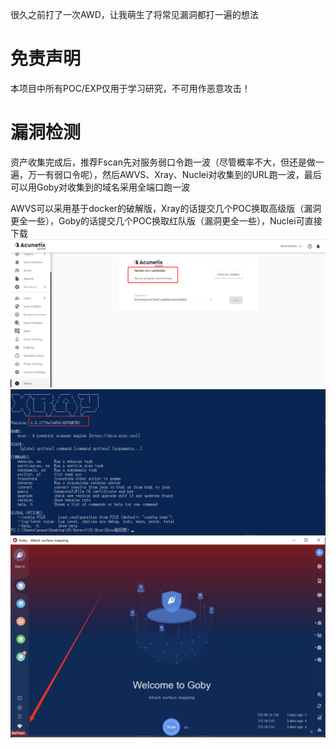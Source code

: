 很久之前打了一次AWD，让我萌生了将常见漏洞都打一遍的想法

# 免责声明
本项目中所有POC/EXP仅用于学习研究，不可用作恶意攻击！

# 漏洞检测
资产收集完成后，推荐Fscan先对服务弱口令跑一波（尽管概率不大，但还是做一遍，万一有弱口令呢），然后AWVS、Xray、Nuclei对收集到的URL跑一波，最后可以用Goby对收集到的域名采用全端口跑一波

AWVS可以采用基于docker的破解版，Xray的话提交几个POC换取高级版（漏洞更全一些），Goby的话提交几个POC换取红队版（漏洞更全一些），Nuclei可直接下载  
![image](./README.assets/awvs.png)  
![image](./README.assets/xray.png)  
![image](./README.assets/goby.png)  